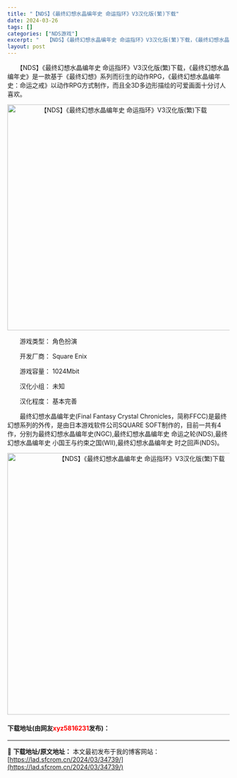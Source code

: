 ```yaml
---
title: "【NDS】《最终幻想水晶编年史 命运指环》V3汉化版(繁)下载"
date: 2024-03-26
tags: []
categories: ["NDS游戏"]
excerpt: "　　【NDS】《最终幻想水晶编年史 命运指环》V3汉化版(繁)下载，《最终幻想水晶编年史》是一款基于《最终幻想》系列而衍生的动作RPG，《最终幻想水晶编年史：命运之戒》以动作RPG方式制作，而且全3D多边形描绘的可爱画面十分讨人喜欢。 　　游戏类型： 角色扮演 　　开发厂商： Square Enix&hellip;"
layout: post
---
```


 <p>　　【NDS】《最终幻想水晶编年史 命运指环》V3汉化版(繁)下载，《最终幻想水晶编年史》是一款基于《最终幻想》系列而衍生的动作RPG，《最终幻想水晶编年史：命运之戒》以动作RPG方式制作，而且全3D多边形描绘的可爱画面十分讨人喜欢。</p> <p align="center"><img align="" border="0" src="https://lad.sfcrom.cn/wp-content/uploads/2024/03/20240326_66022edc7c5a8.jpg" width="512" alt="【NDS】《最终幻想水晶编年史 命运指环》V3汉化版(繁)下载" /></p> <p>　　游戏类型： 角色扮演</p> <p>　　开发厂商： Square Enix</p> <p>　　游戏容量： 1024Mbit</p> <p>　　汉化小组： 未知</p> <p>　　汉化程度： 基本完善</p> <p>　　最终幻想水晶编年史(Final Fantasy Crystal Chronicles，简称FFCC)是最终幻想系列的外传，是由日本游戏软件公司SQUARE SOFT制作的，目前一共有4作，分别为最终幻想水晶编年史(NGC),最终幻想水晶编年史 命运之轮(NDS),最终幻想水晶编年史 小国王与约束之国(WII),最终幻想水晶编年史 时之回声(NDS)。</p> <p align="center"><img align="" border="0" src="https://lad.sfcrom.cn/wp-content/uploads/2024/03/20240326_66022edd506ca.png" width="593" alt="【NDS】《最终幻想水晶编年史 命运指环》V3汉化版(繁)下载" /></p> <p><h4>下载地址(由网友<font color="red">xyz5816231</font>发布)：</h4></p> 

---
📖 **下载地址/原文地址：** 本文最初发布于我的博客网站：[https://lad.sfcrom.cn/2024/03/34739/](https://lad.sfcrom.cn/2024/03/34739/)
